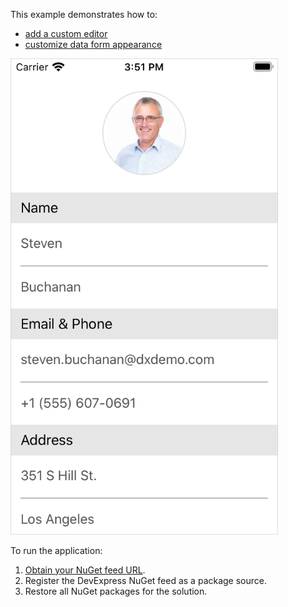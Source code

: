This example demonstrates how to: 
- [add a custom editor](https://docs.devexpress.com/MobileControls/401776/xamarin-forms/data-form/examples/data-form-custom-editor)
- [customize data form appearance](https://docs.devexpress.com/MobileControls/401766/xamarin-forms/data-form/examples/data-form-custom-appearance)

<img src="./img/data-form-custom-editor.png" width="85%" />

To run the application:
1. [Obtain your NuGet feed URL](http://docs.devexpress.com/GeneralInformation/116042/installation/install-devexpress-controls-using-nuget-packages/obtain-your-nuget-feed-url).
2. Register the DevExpress NuGet feed as a package source.
3. Restore all NuGet packages for the solution.